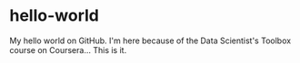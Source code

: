 # hello-world
My hello world on GitHub.
I'm here because of the Data Scientist's Toolbox course on Coursera... This is it.
